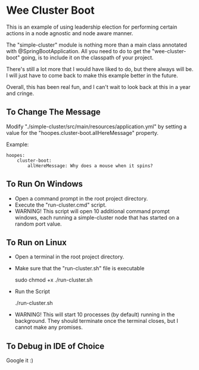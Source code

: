 # Wee Cluster Boot

This is an example of using leadership election for performing certain 
actions in a node agnostic and node aware manner.

The "simple-cluster" module is nothing more than a main class 
annotated with @SpringBootApplication. All you need to do to get
the "wee-cluster-boot" going, is to include it on the classpath 
of your project.

There's still a lot more that I would have liked to do, 
but there always will be. I will just have to come back 
to make this example better in the future. 

Overall, this has been real fun, and I can't wait to 
look back at this in a year and cringe.

## To Change The Message

Modify "./simple-cluster/src/main/resources/application.yml" by setting 
a value for the "hoopes.cluster-boot.allHereMessage" property.

Example:

    hoopes:
        cluster-boot:
            allHereMessage: Why does a mouse when it spins?

## To Run On Windows

- Open a command prompt in the root project directory.
- Execute the "run-cluster.cmd" script.
- WARNING! This script will open 10 additional command 
prompt windows, each running a simple-cluster node that 
has started on a random port value.

## To Run on Linux

- Open a terminal in the root project directory.
- Make sure that the "run-cluster.sh" file is executable
    
    sudo chmod +x ./run-cluster.sh
    
- Run the Script

    ./run-cluster.sh

- WARNING! This will start 10 processes (by default) 
running in the background. They should terminate once 
the terminal closes, but I cannot make any promises.

## To Debug in IDE of Choice

Google it :)

